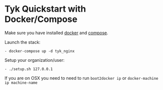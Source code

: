 # Tyk Quickstart with Docker/Compose

Make sure you have installed [docker](https://docs.docker.com/installation/) and [compose](https://docs.docker.com/compose/install/).

Launch the stack:
    
    - docker-compose up -d tyk_nginx

Setup your organization/user:

    - ./setup.sh 127.0.0.1
    
If you are on OSX you need to need to run ```boot2docker ip``` or ```docker-machine ip machine-name```
